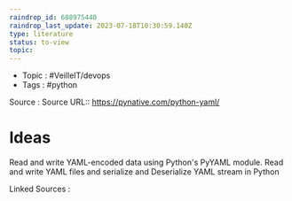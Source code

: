 ```yaml
---
raindrop_id: 608975440
raindrop_last_update: 2023-07-18T10:30:59.140Z
type: literature
status: to-view
topic:
---
```

- Topic : #VeilleIT/devops
- Tags : #python


Source : Source URL:: https://pynative.com/python-yaml/

# Ideas

Read and write YAML-encoded data using Python&#39;s PyYAML module. Read and write YAML files and serialize and Deserialize YAML stream in Python


Linked Sources :

